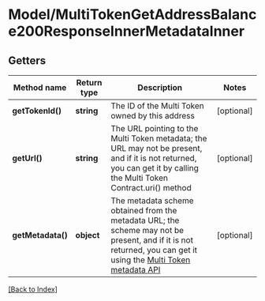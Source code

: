 # Model/MultiTokenGetAddressBalance200ResponseInnerMetadataInner

## Getters

Method name | Return type | Description | Notes
------------ | ------------- | ------------- | -------------
**getTokenId()** | **string** | The ID of the Multi Token owned by this address | [optional]
**getUrl()** | **string** | The URL pointing to the Multi Token metadata; the URL may not be present, and if it is not returned, you can get it by calling the Multi Token Contract.uri() method | [optional]
**getMetadata()** | **object** | The metadata scheme obtained from the metadata URL; the scheme may not be present, and if it is not returned, you can get it using the <a href="#operation/MultiTokenGetMetadata">Multi Token metadata API</a> | [optional]

[[Back to Index]](../index.md)
